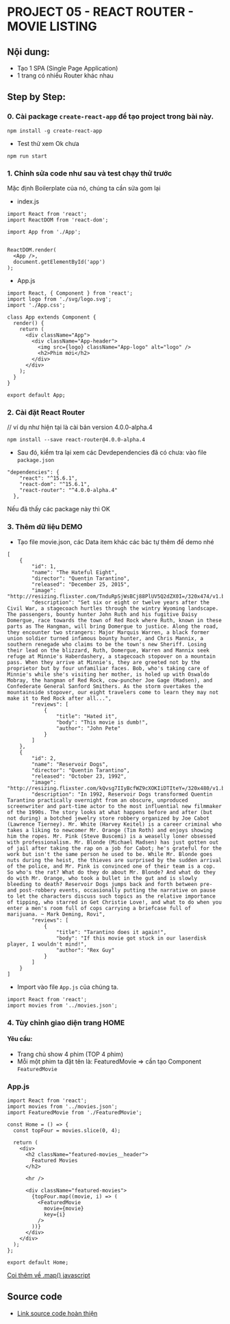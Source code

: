 # PROJECT 05 - REACT ROUTER - MOVIE LISTING

## Nội dung:
* Tạo 1 SPA (Single Page Application)
* 1 trang có nhiều Router khác nhau

## Step by Step:

### 0. Cài package `create-react-app` để tạo project trong bài này.

```
npm install -g create-react-app
```

* Test thử xem Ok chưa

```
npm run start
``` 

### 1. Chỉnh sửa code như sau và test chạy thử trước

Mặc định Boilerplate của nó, chúng ta cần sửa gom lại

* index.js
```
import React from 'react';
import ReactDOM from 'react-dom';

import App from './App';


ReactDOM.render(
  <App />,
  document.getElementById('app')
);
```

* App.js
```
import React, { Component } from 'react';
import logo from './svg/logo.svg';
import './App.css';

class App extends Component {
  render() {
    return (
      <div className="App">
        <div className="App-header">
          <img src={logo} className="App-logo" alt="logo" />
          <h2>Phim mới</h2>
        </div>
      </div>
    );
  }
}

export default App;
```
### 2. Cài đặt React Router

// ví dụ như hiện tại là cài bản version 4.0.0-alpha.4

```
npm install --save react-router@4.0.0-alpha.4 
```

* Sau đó, kiểm tra lại xem các Devdependencies đã có chưa: vào file `package.json`

```
"dependencies": {
    "react": "^15.6.1",
    "react-dom": "^15.6.1",
    "react-router": "^4.0.0-alpha.4"
  },
```
Nếu đã thấy các package này thì OK

### 3. Thêm dữ liệu DEMO

* Tạo file movie.json, các Data item khác các bác tự thêm để demo nhé

```
[
    {
        "id": 1,
        "name": "The Hateful Eight",
        "director": "Quentin Tarantino",
        "released": "December 25, 2015",
        "image": "http://resizing.flixster.com/TnduRpSjWsBCj88PlUV5Q2dZX0I=/320x474/v1.bTsxMTI4NTM1NDtqOzE3MjE0OzIwNDg7ODEwMDsxMjAwMA",
        "description": "Set six or eight or twelve years after the Civil War, a stagecoach hurtles through the wintry Wyoming landscape. The passengers, bounty hunter John Ruth and his fugitive Daisy Domergue, race towards the town of Red Rock where Ruth, known in these parts as The Hangman, will bring Domergue to justice. Along the road, they encounter two strangers: Major Marquis Warren, a black former union soldier turned infamous bounty hunter, and Chris Mannix, a southern renegade who claims to be the town's new Sheriff. Losing their lead on the blizzard, Ruth, Domergue, Warren and Mannix seek refuge at Minnie's Haberdashery, a stagecoach stopover on a mountain pass. When they arrive at Minnie's, they are greeted not by the proprietor but by four unfamiliar faces. Bob, who's taking care of Minnie's while she's visiting her mother, is holed up with Oswaldo Mobray, the hangman of Red Rock, cow-puncher Joe Gage (Madsen), and Confederate General Sanford Smithers. As the storm overtakes the mountainside stopover, our eight travelers come to learn they may not make it to Red Rock after all...",
        "reviews": [
            {
                "title": "Hated it",
                "body": "This movie is dumb!",
                "author": "John Pete"
            }
        ]
    },
    {
        "id": 2,
        "name": "Reservoir Dogs",
        "director": "Quentin Tarantino",
        "released": "October 23, 1992",
        "image": "http://resizing.flixster.com/kQvsg7IIyBcfWZ9cXOKIiDTIteY=/320x480/v1.bTsxMTE3NzYzMjtqOzE3MjIxOzIwNDg7ODAwOzEyMDA",
        "description": "In 1992, Reservoir Dogs transformed Quentin Tarantino practically overnight from an obscure, unproduced screenwriter and part-time actor to the most influential new filmmaker of the 1990s. The story looks at what happens before and after (but not during) a botched jewelry store robbery organized by Joe Cabot (Lawrence Tierney). Mr. White (Harvey Keitel) is a career criminal who takes a liking to newcomer Mr. Orange (Tim Roth) and enjoys showing him the ropes. Mr. Pink (Steve Buscemi) is a weaselly loner obsessed with professionalism. Mr. Blonde (Michael Madsen) has just gotten out of jail after taking the rap on a job for Cabot; he's grateful for the work but isn't the same person he used to be. While Mr. Blonde goes nuts during the heist, the thieves are surprised by the sudden arrival of the police, and Mr. Pink is convinced one of their team is a cop. So who's the rat? What do they do about Mr. Blonde? And what do they do with Mr. Orange, who took a bullet in the gut and is slowly bleeding to death? Reservoir Dogs jumps back and forth between pre- and post-robbery events, occasionally putting the narrative on pause to let the characters discuss such topics as the relative importance of tipping, who starred in Get Christie Love!, and what to do when you enter a men's room full of cops carrying a briefcase full of marijuana. ~ Mark Deming, Rovi",
        "reviews": [
            {
                "title": "Tarantino does it again!",
                "body": "If this movie got stuck in our laserdisk player, I wouldn't mind!",
                "author": "Rex Guy"
            }
        ]
    }
]
```

* Import vào file `App.js` của chúng ta.

```
import React from 'react';
import movies from '../movies.json';
```

### 4. Tùy chỉnh giao diện trang HOME

#### Yêu cầu:

* Trang chủ show 4 phim (TOP 4 phim)
* Mỗi một phim ta đặt tên là: FeaturedMovie => cần tạo Component `FeaturedMovie`

### App.js

```
import React from 'react';
import movies from '../movies.json';
import FeaturedMovie from './FeaturedMovie';

const Home = () => {
  const topFour = movies.slice(0, 4);

  return (
    <div>
      <h2 className="featured-movies__header">
        Featured Movies
      </h2>

      <hr />

      <div className="featured-movies">
        {topFour.map((movie, i) => (
          <FeaturedMovie
            movie={movie}
            key={i}
          />
        ))}
      </div>
    </div>
  );
};

export default Home;
```

[Coi thêm về .map() javascript](https://www.discovermeteor.com/blog/understanding-javascript-map/)

## Source code 
* [Link source code hoàn thiện](https://github.com/nvminhtu/React/tree/master/reactjs/project05)

